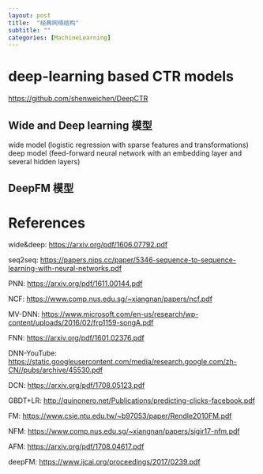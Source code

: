 ```yaml
---
layout: post
title:  "经典网络结构"
subtitle: ""
categories: [MachineLearning]
---
```




# deep-learning based CTR models

https://github.com/shenweichen/DeepCTR


## Wide and Deep learning 模型

wide model (logistic regression with sparse features and transformations)
deep model (feed-forward neural network with an embedding layer and several hidden layers)


## DeepFM 模型



# References

wide&deep: https://arxiv.org/pdf/1606.07792.pdf

seq2seq: https://papers.nips.cc/paper/5346-sequence-to-sequence-learning-with-neural-networks.pdf

PNN: https://arxiv.org/pdf/1611.00144.pdf

NCF: https://www.comp.nus.edu.sg/~xiangnan/papers/ncf.pdf

MV-DNN: https://www.microsoft.com/en-us/research/wp-content/uploads/2016/02/frp1159-songA.pdf

FNN: https://arxiv.org/pdf/1601.02376.pdf

DNN-YouTube: https://static.googleusercontent.com/media/research.google.com/zh-CN//pubs/archive/45530.pdf

DCN: https://arxiv.org/pdf/1708.05123.pdf

GBDT+LR: http://quinonero.net/Publications/predicting-clicks-facebook.pdf

FM: https://www.csie.ntu.edu.tw/~b97053/paper/Rendle2010FM.pdf

NFM: https://www.comp.nus.edu.sg/~xiangnan/papers/sigir17-nfm.pdf

AFM: https://arxiv.org/pdf/1708.04617.pdf

deepFM: https://www.ijcai.org/proceedings/2017/0239.pdf
